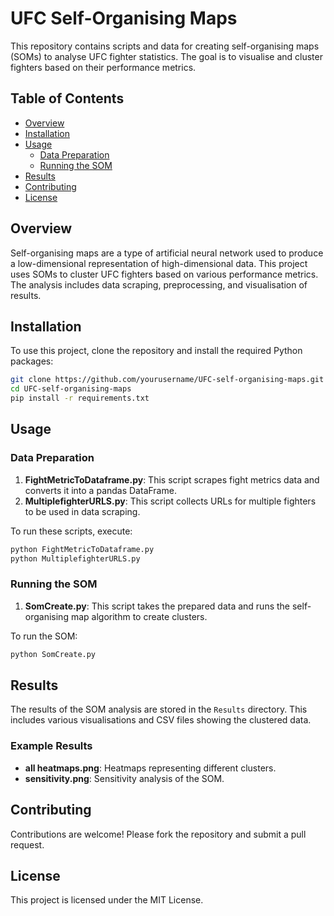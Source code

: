 
# UFC Self-Organising Maps

This repository contains scripts and data for creating self-organising maps (SOMs) to analyse UFC fighter statistics. The goal is to visualise and cluster fighters based on their performance metrics.

## Table of Contents

- [Overview](#overview)
- [Installation](#installation)
- [Usage](#usage)
  - [Data Preparation](#data-preparation)
  - [Running the SOM](#running-the-som)
- [Results](#results)
- [Contributing](#contributing)
- [License](#license)

## Overview

Self-organising maps are a type of artificial neural network used to produce a low-dimensional representation of high-dimensional data. This project uses SOMs to cluster UFC fighters based on various performance metrics. The analysis includes data scraping, preprocessing, and visualisation of results.

## Installation

To use this project, clone the repository and install the required Python packages:

```bash
git clone https://github.com/yourusername/UFC-self-organising-maps.git
cd UFC-self-organising-maps
pip install -r requirements.txt
```

## Usage

### Data Preparation

1. **FightMetricToDataframe.py**: This script scrapes fight metrics data and converts it into a pandas DataFrame.
2. **MultiplefighterURLS.py**: This script collects URLs for multiple fighters to be used in data scraping.

To run these scripts, execute:

```bash
python FightMetricToDataframe.py
python MultiplefighterURLS.py
```

### Running the SOM

1. **SomCreate.py**: This script takes the prepared data and runs the self-organising map algorithm to create clusters.

To run the SOM:

```bash
python SomCreate.py
```

## Results

The results of the SOM analysis are stored in the `Results` directory. This includes various visualisations and CSV files showing the clustered data.

### Example Results

- **all heatmaps.png**: Heatmaps representing different clusters.
- **sensitivity.png**: Sensitivity analysis of the SOM.

## Contributing

Contributions are welcome! Please fork the repository and submit a pull request.

## License

This project is licensed under the MIT License.
